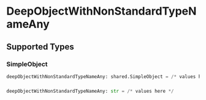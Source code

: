 # DeepObjectWithNonStandardTypeNameAny


## Supported Types

### SimpleObject

```python
deepObjectWithNonStandardTypeNameAny: shared.SimpleObject = /* values here */
```

### 

```python
deepObjectWithNonStandardTypeNameAny: str = /* values here */
```


